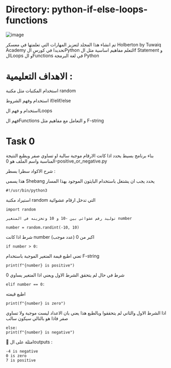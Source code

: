 # Directory:  python-if-else-loops-functions

![image](https://github.com/user-attachments/assets/fe38c761-2c32-43ce-8226-c04ade90e8fb)


تم انشاء هذا المجلد لتعزيز المهارات التي تعلمتها في معسكر Holberton by Tuwaiq Academy 
تحديدا في كورس الPython لتعلم مفاهيم اساسية مثل الif Statement و الLoops و الFunctions في لغة البرمجة Python




# الاهداف التعليمية :

استخدام المكتبات مثل مكتبة random

استخدام وفهم الشروط if/elif/else

استخدام و فهم الLoops

فهم الFunctions و التعامل مع مفاهيم مثل F-string



# Task 0
 بناء برنامج بسيط يحدد اذا كانت الارقام موجبة سالبة او تساوي صفر ويطبع النتيجة المناسبة واسم الملف هو 0-positive_or_negative.py


شرح الاكواد سطرا بسطر :

هذا يسمى Shebang يحدد يجب ان يشتغل باستخدام البايثون الموجود بهذا المسار

```#!/usr/bin/python3```

  استيراد مكتبة random التي تدخل ارقام عشوائية 
  
```import random```

    توليد رقم عشوائي بين -10 و 10 وتخزينه في المتغير number
    
```number = random.randint(-10, 10)```

شرط اذا كانت number اكبر من 0 (عدد موجب)

```if number > 0:```

تعني اطبع قيمة المتغير الموجبة باستخدام F-string

```print(f"{number} is positive")```


   شرط في حال لم يتحقق الشرط الاول ويعني اذا المتغير يساوي 0 
   
```elif number == 0:```

اطبع قيمته 

```print(f"{number} is zero")```


اذا الشرط الاول والثاني  لم يتحققوا وبالطبع هذا يعني بان الاعداد ليست موجبة ولا تساوي صفر فاذا هو بالتالي سيكون سالب

```
else:
print(f"{number} is negative")
```


📌 امثلة على الoutputs :
```
-4 is negative
0 is zero
7 is positive
```
